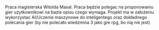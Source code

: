 Praca magisterska Witolda Masal.
Praca będzie polegac na proponowaniu gier użytkownikowi na bazie opisu czego wymaga.
Projekt ma w założeniu wykorzystac AI/Uczenie maszynowe do inteligentego oraz dokładnego polecania gier (by nie polecało wiedzmina 3 jako gre rpg, bo nią nie jest)
